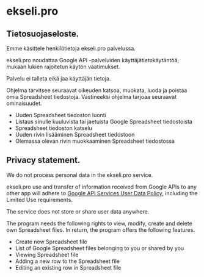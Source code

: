 # ekseli.pro

## Tietosuojaseloste.

Emme käsittele henkilötietoja ekseli.pro palvelussa. 

ekseli.pro noudattaa Google API -palveluiden käyttäjätietokäytäntöä, mukaan lukien rajoitetun käytön vaatimukset.

Palvelu ei talleta eikä jaa käyttäjän tietoja.

Ohjelma tarvitsee seuraavat oikeuden katsoa, muokata, luoda ja poistaa omia Spreadsheet tiedostoja. Vastineeksi ohjelma tarjoaa seuraavat ominaisuudet.

* Uuden Spreadsheet tiedoston luonti
* Listaus sinulle kuuluvista tai jaetuista Google Spreadsheet tiedostoista
* Spreadsheet tiedoston katselu
* Uuden rivin lisääminen Spreadsheet tiedostoon
* Olemassa olevan rivin muokkaaminen Spreadsheet tiedostossa

## Privacy statement.

We do not process personal data in the ekseli.pro service.

ekseli.pro use and transfer of information received from Google APIs to any other app will adhere to [Google API Services User Data Policy](https://developers.google.com/terms/api-services-user-data-policy#additional_requirements_for_specific_api_scopes), including the Limited Use requirements.

The service does not store or share user data anywhere.

The program needs the following rights to view, modify, create and delete own Spreadsheet files. In return, the program offers the following features.

* Create new Spreadsheet file
* List of Google Spreadsheet files belonging to you or shared by you
* Viewing Spreadsheet file
* Adding a new row to the Spreadsheet file
* Editing an existing row in Spreadsheet file


